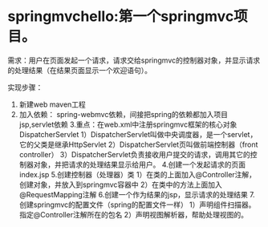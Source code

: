# springmvchello:第一个springmvc项目。
需求：用户在页面发起一个请求，请求交给springmvc的控制器对象，并显示请求的处理结果（在结果页面显示一个欢迎语句）。

实现步骤：
1. 新建web maven工程
2. 加入依赖：
    spring-webmvc依赖，间接把spring的依赖都加入项目
    jsp,servlet依赖
3.重点：在web.xml中注册springmvc框架的核心对象DispatcherServlet
    1）DispatcherServlet叫做中央调度器，是一个servlet，它的父类是继承HttpServlet
    2）DispatcherServlet页叫做前端控制器（front controller）
    3）DispatcherServlet负责接收用户提交的请求，调用其它的控制器对象，并把请求的处理结果显示给用户。
4.创建一个发起请求的页面index.jsp
5.创建控制器（处理器）类
    1）在类的上面加入@Controller注解，创建对象，并放入到springmvc容器中
    2）在类中的方法上面加入@RequestMapping注解
6.创建一个作为结果的jsp，显示请求的处理结果
7.创建springmvc的配置文件（spring的配置文件一样）
    1）声明组件扫描器。指定@Controller注解所在的包名
    2）声明视图解析器，帮助处理视图的。
